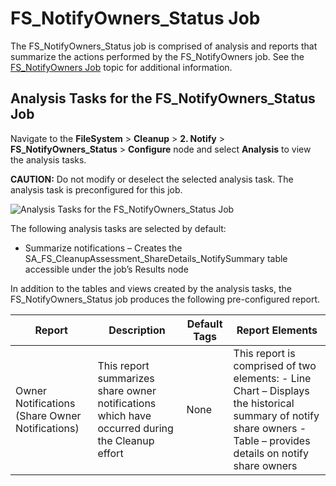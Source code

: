 # FS_NotifyOwners_Status Job

The FS_NotifyOwners_Status job is comprised of analysis and reports that summarize the actions
performed by the FS_NotifyOwners job. See the
[FS_NotifyOwners Job](/docs/accessanalyzer/11.6/solutions/filesystem/cleanup/notify/fs_notifyowners.md) topic
for additional information.

## Analysis Tasks for the FS_NotifyOwners_Status Job

Navigate to the **FileSystem** > **Cleanup** > **2. Notify** > **FS_NotifyOwners_Status** >
**Configure** node and select **Analysis** to view the analysis tasks.

**CAUTION:** Do not modify or deselect the selected analysis task. The analysis task is
preconfigured for this job.

![Analysis Tasks for the FS_NotifyOwners_Status Job](/img/product_docs/accessanalyzer/11.6/solutions/filesystem/cleanup/notify/notifyownersstatusanalysis.webp)

The following analysis tasks are selected by default:

- Summarize notifications – Creates the SA_FS_CleanupAssessment_ShareDetails_NotifySummary table
  accessible under the job’s Results node

In addition to the tables and views created by the analysis tasks, the FS_NotifyOwners_Status job
produces the following pre-configured report.

| Report                                          | Description                                                                                    | Default Tags | Report Elements                                                                                                                                                   |
| ----------------------------------------------- | ---------------------------------------------------------------------------------------------- | ------------ | ----------------------------------------------------------------------------------------------------------------------------------------------------------------- |
| Owner Notifications (Share Owner Notifications) | This report summarizes share owner notifications which have occurred during the Cleanup effort | None         | This report is comprised of two elements: - Line Chart – Displays the historical summary of notify share owners - Table – provides details on notify share owners |
